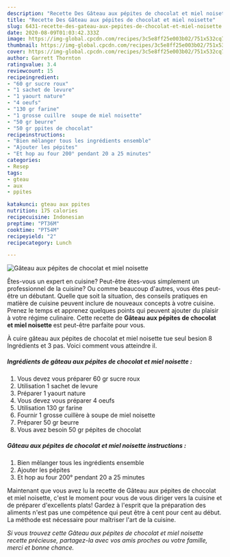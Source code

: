 ```yaml
---
description: "Recette Des Gâteau aux pépites de chocolat et miel noisette"
title: "Recette Des Gâteau aux pépites de chocolat et miel noisette"
slug: 6431-recette-des-gateau-aux-pepites-de-chocolat-et-miel-noisette
date: 2020-08-09T01:03:42.333Z
image: https://img-global.cpcdn.com/recipes/3c5e8ff25e003b02/751x532cq70/gateau-aux-pepites-de-chocolat-et-miel-noisette-photo-principale-de-la-recette.jpg
thumbnail: https://img-global.cpcdn.com/recipes/3c5e8ff25e003b02/751x532cq70/gateau-aux-pepites-de-chocolat-et-miel-noisette-photo-principale-de-la-recette.jpg
cover: https://img-global.cpcdn.com/recipes/3c5e8ff25e003b02/751x532cq70/gateau-aux-pepites-de-chocolat-et-miel-noisette-photo-principale-de-la-recette.jpg
author: Garrett Thornton
ratingvalue: 3.4
reviewcount: 15
recipeingredient:
- "60 gr sucre roux"
- "1 sachet de levure"
- "1 yaourt nature"
- "4 oeufs"
- "130 gr farine"
- "1 grosse cuillre  soupe de miel noisette"
- "50 gr beurre"
- "50 gr ppites de chocolat"
recipeinstructions:
- "Bien mêlanger tous les ingrédients ensemble"
- "Ajouter les pépites"
- "Et hop au four 200° pendant 20 a 25 minutes"
categories:
- Resep
tags:
- gteau
- aux
- ppites

katakunci: gteau aux ppites 
nutrition: 175 calories
recipecuisine: Indonesian
preptime: "PT36M"
cooktime: "PT54M"
recipeyield: "2"
recipecategory: Lunch

---
```



![Gâteau aux pépites de chocolat et miel noisette](https://img-global.cpcdn.com/recipes/3c5e8ff25e003b02/751x532cq70/gateau-aux-pepites-de-chocolat-et-miel-noisette-photo-principale-de-la-recette.jpg)

Êtes-vous un expert en cuisine? Peut-être êtes-vous simplement un professionnel de la cuisine? Ou comme beaucoup d'autres, vous êtes peut-être un débutant. Quelle que soit la situation, des conseils pratiques en matière de cuisine peuvent inclure de nouveaux concepts à votre cuisine. Prenez le temps et apprenez quelques points qui peuvent ajouter du plaisir à votre régime culinaire. Cette recette de <strong> Gâteau aux pépites de chocolat et miel noisette </strong> est peut-être parfaite pour vous.

<!--inarticleads1-->

À cuire gâteau aux pépites de chocolat et miel noisette tue seul besion 8 Ingrédients et 3 pas. Voici comment vous atteindre il.

##### Ingrédients de gâteau aux pépites de chocolat et miel noisette :

1. Vous devez vous préparer 60 gr sucre roux
1. Utilisation 1 sachet de levure
1. Préparer 1 yaourt nature
1. Vous devez vous préparer 4 oeufs
1. Utilisation 130 gr farine
1. Fournir 1 grosse cuillère à soupe de miel noisette
1. Préparer 50 gr beurre
1. Vous avez besoin 50 gr pépites de chocolat




<!--inarticleads2-->

##### Gâteau aux pépites de chocolat et miel noisette instructions :

1. Bien mêlanger tous les ingrédients ensemble
1. Ajouter les pépites
1. Et hop au four 200° pendant 20 a 25 minutes




<!--inarticleads1-->

<p>
Maintenant que vous avez lu la recette de Gâteau aux pépites de chocolat et miel noisette, c'est le moment pour vous de vous diriger vers la cuisine et de préparer d'excellents plats! Gardez à l'esprit que la préparation des aliments n'est pas une compétence qui peut être à cent pour cent au début. La méthode est nécessaire pour maîtriser l'art de la cuisine.
</p>

<p>
<i>Si vous trouvez cette Gâteau aux pépites de chocolat et miel noisette recette précieuse, partagez-la avec vos amis proches ou votre famille, merci et bonne chance.</i>
</p>
